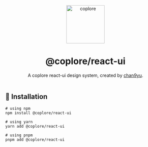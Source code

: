 <div align="middle">
  <a href="https://github.com/coplore" rel="noopener" target="_blank">
	  <img src="https://avatars.githubusercontent.com/u/148344351?s=200&v=4" alt="coplore" width="120" />
  </a>
  <h1>@coplore/react-ui</h1>
  A coplore react-ui design system, created by <a href="https://github.com/chan9yu" rel="noopener" target="_blank">chan9yu</a>.
</div>

<br />

## 🚀 Installation

```shell
# using npm
npm install @coplore/react-ui

# using yarn
yarn add @coplore/react-ui

# using pnpm
pnpm add @coplore/react-ui
```

<br />
